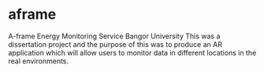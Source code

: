# aframe
A-frame Energy Monitoring Service Bangor University 
This was a dissertation project and the purpose of this was to produce an AR application which will allow users to monitor data in different locations in the real environments. 
